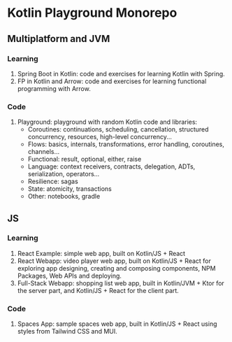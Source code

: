 # Kotlin Playground Monorepo

## Multiplatform and JVM
### Learning
1. Spring Boot in Kotlin: code and exercises for learning Kotlin with Spring.
2. FP in Kotlin and Arrow: code and exercises for learning functional programming with Arrow.

### Code
1. Playground: playground with random Kotlin code and libraries:
   - Coroutines: continuations, scheduling, cancellation, structured concurrency, resources, high-level concurrency...
   - Flows: basics, internals, transformations, error handling, coroutines, channels...
   - Functional: result, optional, either, raise
   - Language: context receivers, contracts, delegation, ADTs, serialization, operators...
   - Resilience: sagas
   - State: atomicity, transactions
   - Other: notebooks, gradle
     
## JS
### Learning
1. React Example: simple web app, built on Kotlin/JS + React
2. React Webapp: video player web app, built on Kotlin/JS + React for exploring app designing, creating and composing components, NPM Packages, Web APIs and deploying.
3. Full-Stack Webapp: shopping list web app, built in Kotlin/JVM + Ktor for the server part, and Kotlin/JS + React for the client part.

### Code
1. Spaces App: sample spaces web app, built in Kotlin/JS + React using styles from Tailwind CSS and MUI.
